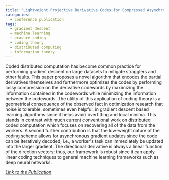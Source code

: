 ```yaml
---
title: "Lightweight Projective Derivative Codes for Compressed Asynchronous Gradient Descent"
categories:
  - conference publication
tags:
  - gradient descent
  - machine learning
  - erasure coding
  - coding theory
  - distributed computing
  - information theory
---
```


Coded distributed computation has become common practice for performing gradient descent on large datasets to mitigate stragglers and other faults. This paper proposes a novel algorithm that encodes the partial derivatives themselves and furthermore optimizes the codes by performing lossy compression on the derivative codewords by maximizing the information contained in the codewords while minimizing the information between the codewords. The utility of this application of coding theory is a geometrical consequence of the observed fact in optimization research that noise is tolerable, sometimes even helpful, in gradient descent based learning algorithms since it helps avoid overfitting and local minima. This stands in contrast with much current conventional work on distributed coded computation which focuses on recovering all of the data from the workers. A second further contribution is that the low-weight nature of the coding scheme allows for asynchronous gradient updates since the code can be iteratively decoded; i.e., a worker's task can immediately be updated into the larger gradient. The directional derivative is always a linear function of the direction vectors; thus, our framework is robust since it can apply linear coding techniques to general machine learning frameworks such as deep neural networks.

<cite><a href="https://proceedings.mlr.press/v162/soto22a.html">Link to the Publication</a></cite>
